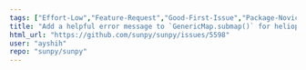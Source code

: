 ```yaml
---
tags: ["Effort-Low","Feature-Request","Good-First-Issue","Package-Novice","Priority-Medium","map"]
title: "Add a helpful error message to `GenericMap.submap()` for helioprojective-related NaNs"
html_url: "https://github.com/sunpy/sunpy/issues/5598"
user: "ayshih"
repo: "sunpy/sunpy"
---
```


